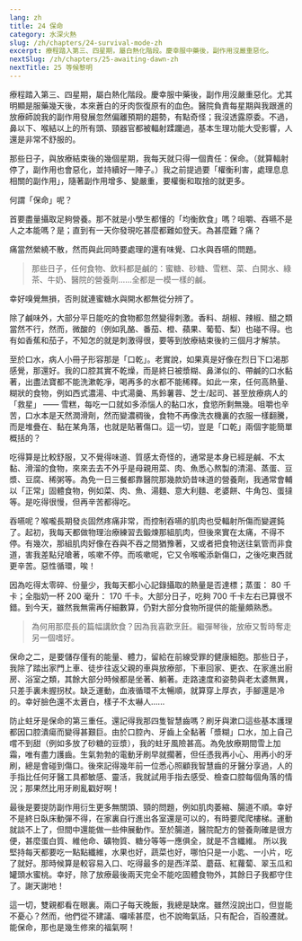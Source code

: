 ```yaml
---
lang: zh
title: 24 保命
category: 水深火熱
slug: /zh/chapters/24-survival-mode-zh
excerpt: 療程踏入第三、四星期，屬白熱化階段。慶幸服中藥後，副作用沒嚴重惡化。
nextSlug: /zh/chapters/25-awaiting-dawn-zh
nextTitle: 25 等候黎明
---
```


<p class="cn">療程踏入第三、四星期，屬白熱化階段。慶幸服中藥後，副作用沒嚴重惡化。尤其明顯是服藥幾天後，本來蒼白的牙肉恢復原有的血色。醫院負責每星期與我跟進的放療師說我的副作用發展忽然偏離預期的趨勢，有點奇怪；我沒透露原委。不過，鼻以下、喉結以上的所有頭、頸器官都被輻射蹂躪過，基本生理功能大受影響，人還是非常不舒服的。

<p class="cn">那些日子，與放療結束後的幾個星期，我每天就只得一個責任：保命。（就算輻射停了，副作用也會惡化，並持續好一陣子。）我之前提過要「權衡利害，處理息息相關的副作用」，隨著副作用增多、變嚴重，要權衡和取捨的就更多。

<p class="cn">何謂「保命」呢？

<p class="cn">首要盡量攝取足夠營養。那不就是小學生都懂的「均衡飲食」嗎？咀嚼、吞嚥不是人之本能嗎？是；直到有一天你發現吃甚麼都難如登天。為甚麼難？痛？

<p class="cn">痛當然縈繞不散，然而與此同時要處理的還有味覺、口水與吞嚥的問題。

<blockquote class="cn">那些日子，任何食物、飲料都是鹹的：蜜糖、砂糖、雪糕、菜、白開水、綠茶、牛奶、醫院的營養劑......全都是一模一樣的鹹。</blockquote>

<p class="cn">幸好嗅覺無損，否則就連蜜糖水與開水都無從分辨了。

<p class="cn">除了鹹味外，大部分平日能吃的食物都忽然變得刺激。香料、胡椒、辣椒、醋之類當然不行，然而，微酸的（例如乳酪、番茄、橙、蘋果、葡萄、梨）也碰不得。也有如香蕉和茄子，不知怎的就是刺激得很，要等到放療結束後約三個月才解禁。

<p class="cn">至於口水，病人小冊子形容那是「口乾」。老實說，如果真是好像在烈日下口渴那感覺，那還好。我的口腔其實不乾燥，而是終日被漿糊、鼻涕似的、帶鹹的口水黏著，出盡法寶都不能洗漱乾凈，喝再多的水都不能稀釋。如此一來，任何高熱量、糊狀的食物，例如西式濃湯、中式湯羹、馬鈴薯蓉、芝士/起司、甚至放療病人的「救星」 —— 雪糕，每吃一口就如多添惱人的黏口水，食慾所剩無幾。咀嚼也辛苦，口水本是天然潤滑劑，然而變濃稠後，食物不再像洗衣機裏的衣服一樣翻騰，而是堆疊在、黏在某角落，也就是貼著傷口。這一切，豈是「口乾」兩個字能簡單概括的？

<p class="cn">吃得算是比較舒服，又不覺得味道、質感太奇怪的，通常是本身已經是鹹、不太黏、滑溜的食物，來來去去不外乎是母親用菜、肉、魚悉心熬製的清湯、蒸蛋、豆漿、豆腐、稀粥等。為免一日三餐都靠醫院那幾款奶昔味道的營養劑，我通常會輔以「正常」固體食物，例如菜、肉、魚、湯麵、意大利麵、老婆餅、牛角包、蛋撻等。是吃得很慢，但再辛苦都得吃。

<p class="cn">吞嚥呢？喉嚨長期發炎固然疼痛非常，而控制吞嚥的肌肉也受輻射所傷而變遲鈍了。起初，我每天都做物理治療練習去鍛煉那組肌肉，但後來實在太痛，不得不停。有幾次，那組肌肉好像在吞與不吞之間猶豫著，又或者把食物送往氣管而非食道，害我差點兒嗆著，咳嗽不停。而咳嗽呢，它又令喉嚨添新傷口，之後吃東西就更辛苦。惡性循環，唉！

<p class="cn">因為吃得太零碎、份量少，我每天都小心記錄攝取的熱量是否達標；蒸蛋： 80 千卡；全脂奶一杯 200 毫升： 170 千卡。大部分日子，吃夠 700 千卡左右已算很不錯。到今天，雖然我無需再仔細數算，仍對大部分食物所提供的能量頗熟悉。

<blockquote class="cn">為何用那麼長的篇幅講飲食？因為我喜歡烹飪。繼彈琴後，放療又暫時奪走另一個嗜好。</blockquote>

<p class="cn">保命之二，是要儲存僅有的能量、體力，留給在前線受罪的健康細胞。那些日子，我除了踏出家門上車、徒步往返父親的車與放療部，下車回家、更衣、在家進出廚房、浴室之類，其餘大部分時候都是坐著、躺著。走路速度和姿勢與老太婆無異，只差手裏未握拐杖。缺乏運動，血液循環不太暢順，就算穿上厚衣，手腳還是冷的。幸好臉色還不太蒼白，樣子不太嚇人......

<p class="cn">防止蛀牙是保命的第三重任。還記得我那四隻智慧齒嗎？刷牙與漱口這些基本護理都因口腔潰瘍而變得甚艱巨。由於口腔內、牙齒上全黏著「漿糊」口水，加上自己嚐不到甜（例如多放了砂糖的豆漿），我的蛀牙風險甚高。為免放療期間雪上加霜，唯有盡力護齒。生氣勃勃的電動牙刷早就擱著，但任憑我再小心、用再小的牙刷，總是會碰到傷口。後來記得幾年前一位悉心照顧我智慧齒的牙醫分享過，人的手指比任何牙醫工具都敏感、靈活，我就試用手指去感受、檢查口腔每個角落的情況；那果然比用牙刷亂戳好啊！

<p class="cn">最後是要提防副作用衍生更多無關頭、頸的問題，例如肌肉萎縮、腸道不順。幸好不是終日臥床動彈不得，在家裏自行進出各室還是可以的，有時要爬爬樓梯。運動就談不上了，但間中還能做一些伸展動作。至於腸道，醫院配方的營養劑確是很方便，甚麼蛋白質、維他命、礦物質、糖分等等一應俱全，就是不含纖維。 所以我堅持每天都要吃一點點纖維，水果也好，蔬菜也好，哪怕只是一小匙、一小片，吃了就好。那時候算是較容易入口、吃得最多的是西洋菜、蘑菇、紅蘿蔔、翠玉瓜和罐頭水蜜桃。幸好，除了放療最後兩天完全不能吃固體食物外，其餘日子我都守住了。謝天謝地！

<p class="cn">這一切，雙親都看在眼裏。兩口子每天晚飯，我總是缺席。雖然沒說出口，但豈能不憂心？然而，他們從不建議、囉嗦甚麼，也不說晦氣話，只有配合，百般遷就。能保命，那也是幾生修來的福氣啊！
